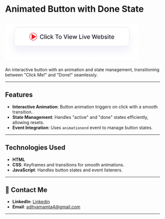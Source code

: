 # Animated Button with Done State

## <a href="https://adityamamta.github.io/animated-loadingbar-button/"><img src="img/readme-btn.png" alt="Click to view live website" height="120"></a>

An interactive button with an animation and state management, transitioning between "Click Me!" and "Done!" seamlessly.

---

## Features
- **Interactive Animation**: Button animation triggers on click with a smooth transition.
- **State Management**: Handles "active" and "done" states efficiently, allowing resets.
- **Event Integration**: Uses `animationend` event to manage button states.

---

## Technologies Used
- **HTML**
- **CSS**: Keyframes and transitions for smooth animations.
- **JavaScript**: Handles button states and event listeners.

---

## 💼 Contact Me 
- **LinkedIn**: [Linkedin](https://www.linkedin.com/in/adityamamta/)
- **Email**: adityamamta4@gmail.com

---
<!-- ![Preview Image](img/preview-image.png) -->

